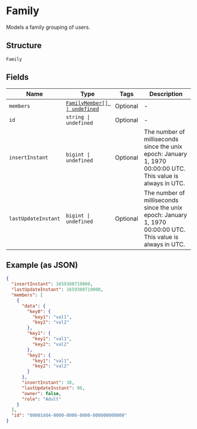 
# Family

Models a family grouping of users.

## Structure

`Family`

## Fields

| Name | Type | Tags | Description |
|  --- | --- | --- | --- |
| `members` | [`FamilyMember[] \| undefined`](../../doc/models/family-member.md) | Optional | - |
| `id` | `string \| undefined` | Optional | - |
| `insertInstant` | `bigint \| undefined` | Optional | The number of milliseconds since the unix epoch: January 1, 1970 00:00:00 UTC. This value is always in UTC. |
| `lastUpdateInstant` | `bigint \| undefined` | Optional | The number of milliseconds since the unix epoch: January 1, 1970 00:00:00 UTC. This value is always in UTC. |

## Example (as JSON)

```json
{
  "insertInstant": 1659380719000,
  "lastUpdateInstant": 1659380719000,
  "members": [
    {
      "data": {
        "key0": {
          "key1": "val1",
          "key2": "val2"
        },
        "key1": {
          "key1": "val1",
          "key2": "val2"
        },
        "key2": {
          "key1": "val1",
          "key2": "val2"
        }
      },
      "insertInstant": 38,
      "lastUpdateInstant": 96,
      "owner": false,
      "role": "Adult"
    }
  ],
  "id": "00001dd4-0000-0000-0000-000000000000"
}
```

